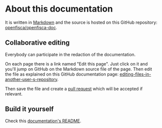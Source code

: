# About this documentation

It is written in [Markdown](https://toolchain.gitbook.com/syntax/markdown.html)
and the source is hosted on this GitHub repository:
[openfisca/openfisca-doc](https://github.com/openfisca/openfisca-doc).

## Collaborative editing

Everybody can participate in the redaction of the documentation.

On each page there is a link named "Edit this page".
Just click on it and you'll jump on GitHub on the Markdown source file of the page.
Then edit the file as explained on this GitHub documentation page:
[editing-files-in-another-user-s-repository](https://help.github.com/articles/editing-files-in-another-user-s-repository/).

Then save the file and create a [pull request](https://help.github.com/articles/creating-a-pull-request/) which will be
accepted if relevant.

## Build it yourself

Check this [documentation's README](https://github.com/openfisca/openfisca-doc/blob/master/README.md).

